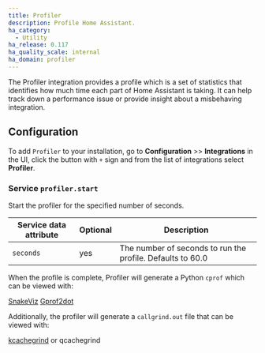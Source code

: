 ```yaml
---
title: Profiler
description: Profile Home Assistant.
ha_category:
  - Utility
ha_release: 0.117
ha_quality_scale: internal
ha_domain: profiler
---
```


The Profiler integration provides a profile which is a set of statistics that identifies how much time each part of Home Assistant is taking. It can help track down a performance issue or provide insight about a misbehaving integration.

## Configuration

To add `Profiler` to your installation, go to **Configuration** >> **Integrations** in the UI, click the button with `+` sign and from the list of integrations select **Profiler**.

### Service `profiler.start`

Start the profiler for the specified number of seconds.

| Service data attribute | Optional | Description |
| ---------------------- | -------- | ----------- |
| `seconds` | yes | The number of seconds to run the profile. Defaults to 60.0

When the profile is complete, Profiler will generate a Python `cprof` which can be viewed with:

[SnakeViz](https://jiffyclub.github.io/snakeviz/)
[Gprof2dot](https://github.com/jrfonseca/gprof2dot)

Additionally, the profiler will generate a `callgrind.out` file that can be viewed with:

[kcachegrind](https://kcachegrind.github.io/) or qcachegrind

